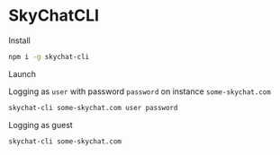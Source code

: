 # SkyChatCLI

Install

```bash
npm i -g skychat-cli
```

Launch

Logging as `user` with password `password` on instance `some-skychat.com`
```bash
skychat-cli some-skychat.com user password
```

Logging as guest
```bash
skychat-cli some-skychat.com
```
